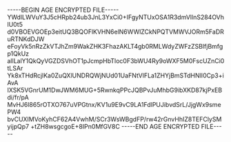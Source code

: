 -----BEGIN AGE ENCRYPTED FILE-----
YWdlLWVuY3J5cHRpb24ub3JnL3YxCi0+IFgyNTUxOSA1R3dmVllnS284OVhlU0t5
d0VBOEVGOEp3eitUQ3BQOFlKVHN6elN6WWlZCkNPQTVMWVJORm5FaDRuRTNKdDJW
eFoyVk5nRzZkVTJhZm9WakZHK3FhazAKLT4gb0RMLWdyZWFzZSBlfjBmfgp1QkUz
allLalY1QkQyVGZDSVhOT1pJcmpHbTloc0F3bWU4Ry9oWXF5M0FscUZnCi0tLSAr
Yk8xTHdRcjlKa0ZuQXlUNDRQWjNUd01UaFNtVlFLa1ZHYjBmSTdHNlI0Cp3+iAvA
IXSK5VGnrUM1DwJWM6MUG+5RwnkqPPcJQBPvJuMhbG9ibXKD87kjPxEBdi/fr/pA
MvHJ6l865rOTXO767uVPGtnx/KV1u9E9vC9LA1FdlPUJibvdSrL/JjgWx9smePW4
bvCUXIMVoKyhCF62A4VwhM/SCr3WsWBgdFP/rw42rGnvHhIZ8TEFClySMyijpQp7
+tZH8wsgcgoE+8IPn0MfGV8C
-----END AGE ENCRYPTED FILE-----
